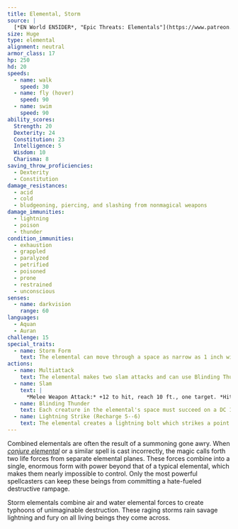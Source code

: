 ```yaml
---
title: Elemental, Storm
source: |
  [*EN World EN5IDER*, "Epic Threats: Elementals"](https://www.patreon.com/posts/4229783)
size: Huge
type: elemental
alignment: neutral
armor_class: 17
hp: 250
hd: 20
speeds:
  - name: walk
    speed: 30
  - name: fly (hover)
    speed: 90
  - name: swim
    speed: 90
ability_scores:
  Strength: 20
  Dexterity: 24
  Constitution: 23
  Intelligence: 5
  Wisdom: 10
  Charisma: 8
saving_throw_proficiencies:
  - Dexterity
  - Constitution
damage_resistances:
  - acid
  - cold
  - bludgeoning, piercing, and slashing from nonmagical weapons
damage_immunities:
  - lightning
  - poison
  - thunder
condition_immunities:
  - exhaustion
  - grappled
  - paralyzed
  - petrified
  - poisoned
  - prone
  - restrained
  - unconscious
senses:
  - name: darkvision
    range: 60
languages:
  - Aquan
  - Auran
challenge: 15
special_traits:
  - name: Storm Form
    text: The elemental can move through a space as narrow as 1 inch wide without squeezing. A creature that touches the elemental or hits it with a melee attack while within 5 feet of it takes 7 (2d6) lightning and 7 (2d6) thunder damage. In addition, the elemental can enter a hostile creature's space and stop there. The first time it enters a creature's space on a turn, that creature takes 7 (2d6) lightning and 7 (2d6) thunder damage. Any creature which ends its turn in the same space as the elemental takes 7 (2d6) lightning and 7 (2d6) thunder damage at the end of its turn.
actions:
  - name: Multiattack
    text: The elemental makes two slam attacks and can use Blinding Thunder.
  - name: Slam
    text: |
      *Melee Weapon Attack:* +12 to hit, reach 10 ft., one target. *Hit:* 20 (3d8 + 7) bludgeoning damage and 7 (2d6) lightning and 7 (2d6) thunder damage.
  - name: Blinding Thunder
    text: Each creature in the elemental's space must succeed on a DC 19 Constitution saving throw or become blinded and deafened until the end of the elemental's next turn.
  - name: Lightning Strike (Recharge 5--6)
    text: The elemental creates a lightning bolt which strikes a point it can see within 500 feet. Each creature within 10 feet of that point must make a DC 19 Dexterity saving throw, taking 63 (14d8) lightning damage on a failed save, or half as much on a successful save.
---
```


Combined elementals are often the result of a summoning gone awry. When [*conjure elemental*](/spells/conjure-elemental/) or a similar spell is cast incorrectly, the magic calls forth two life forces from separate elemental planes. These forces combine into a single, enormous form with power beyond that of a typical elemental, which makes them nearly impossible to control. Only the most powerful spellcasters can keep these beings from committing a hate-fueled destructive rampage.

Storm elementals combine air and water elemental forces to create typhoons of unimaginable destruction. These raging storms rain savage lightning and fury on all living beings they come across.
